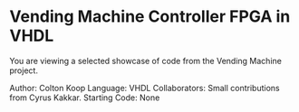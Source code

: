 # Vending Machine Controller FPGA in VHDL

You are viewing a selected showcase of code from the Vending Machine project.

Author: Colton Koop
Language: VHDL
Collaborators: Small contributions from Cyrus Kakkar.
Starting Code: None
